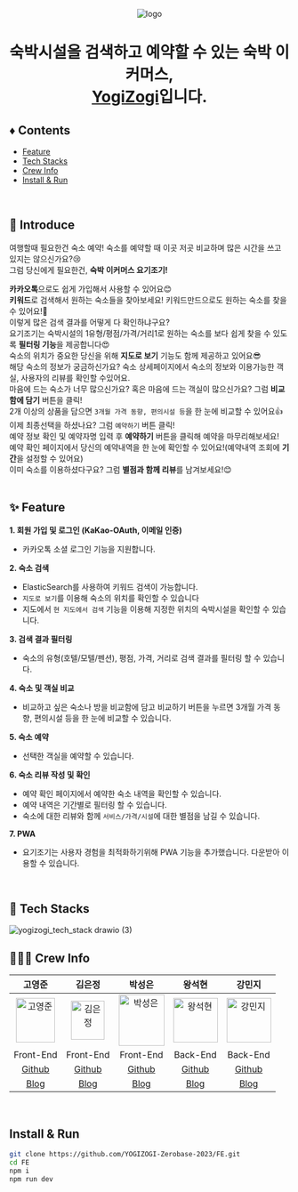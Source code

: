 <p align='center'><img alt='logo' src='https://github.com/YOGIZOGI-Zerobase-2023/FE/assets/116236689/a508c41e-90d7-4cd5-868f-b760d519a916'></p>
<h1 align='center'>숙박시설을 검색하고 예약할 수 있는 숙박 이커머스, <br /> <a href='https://yogizogi.vercel.app/' color='red'>YogiZogi</a>입니다.</h1>

## ♦️ Contents
- [Feature](#feature)
- [Tech Stacks](#techStacks)
- [Crew Info](#crewInfo)
- [Install & Run](#installRun)
<br />

## 🎉 Introduce <a id='introduce'></a>
여행할때 필요한건 숙소 예약! 숙소를 예약할 때 이곳 저곳 비교하며 많은 시간을 쓰고 있지는 않으신가요?😢   
그럼 당신에게 필요한건, <strong>숙박 이커머스 요기조기!</strong> 

<strong>카카오톡</strong>으로도 쉽게 가입해서 사용할 수 있어요😊  
<strong>키워드</strong>로 검색해서 원하는 숙소들을 찾아보세요! 키워드만드으로도 원하는 숙소를 찾을 수 있어요!🫢  
이렇게 많은 검색 결과를 어떻게 다 확인하냐구요?  
요기조기는 숙박시설의 1유형/평점/가격/거리1로 원하는 숙소를 보다 쉽게 찾을 수 있도록 <strong>필터링 기능</strong>을 제공합니다😍  
숙소의 위치가 중요한 당신을 위해 <strong>지도로 보기</strong> 기능도 함께 제공하고 있어요😎  
해당 숙소의 정보가 궁금하신가요? 숙소 상세페이지에서 숙소의 정보와 이용가능한 객실, 사용자의 리뷰를 확인할 수있어요.  
마음에 드는 숙소가 너무 많으신가요? 혹은 마음에 드는 객실이 많으신가요? 그럼 <strong>비교함에 담기</strong> 버튼을 클릭!  
2개 이상의 상품을 담으면 `3개월 가격 동향, 편의시설 등`을 한 눈에 비교할 수 있어요👍   
이제 최종선택을 하셨나요? 그럼 `예약하기` 버튼 클릭!  
예약 정보 확인 및 예약자명 입력 후 <strong>예약하기</strong> 버튼을 클릭해 예약을 마무리해보세요!  
예약 확인 페이지에서 당신의 예약내역을 한 눈에 확인할 수 있어요!(예약내역 조회에 <strong>기간</strong>을 설정할 수 있어요)  
이미 숙소를 이용하셨다구요? 그럼 <strong>별점과 함께 리뷰</strong>를 남겨보세요!😊  
<br />

## ✨ Feature <a id='feature'></a>
<strong>1. 회원 가입 및 로그인 (KaKao-OAuth, 이메일 인증)</strong>
  - 카카오톡 소셜 로그인 기능을 지원합니다.

<strong>2. 숙소 검색</strong>
  - ElasticSearch를 사용하여 키워드 검색이 가능합니다.
  - `지도로 보기`를 이용해 숙소의 위치를 확인할 수 있습니다
  - 지도에서 `현 지도에서 검색` 기능을 이용해 지정한 위치의 숙박시설을 확인할 수 있습니다.
    
<strong>3. 검색 결과 필터링</strong>
  - 숙소의 유형(호텔/모텔/펜션), 평점, 가격, 거리로 검색 결과를 필터링 할 수 있습니다.

<strong>4. 숙소 및 객실 비교</strong>
  - 비교하고 싶은 숙소나 방을 비교함에 담고 비교하기 버튼을 누르면 3개월 가격 동향, 편의시설 등을 한 눈에 비교할 수 있습니다.

<strong>5. 숙소 예약</strong>
  - 선택한 객실을 예약할 수 있습니다.

<strong>6. 숙소 리뷰 작성 및 확인</strong>
  - 예약 확인 페이지에서 예약한 숙소 내역을 확인할 수 있습니다.
  - 예약 내역은 기간별로 필터링 할 수 있습니다.
  - 숙소에 대한 리뷰와 함께 `서비스/가격/시설`에 대한 별점을 남길 수 있습니다.

<strong>7. PWA</strong>
  - 요기조기는 사용자 경험을 최적화하기위해 PWA 기능을 추가했습니다. 다운받아 이용할 수 있습니다.
<br />

## 🔧 Tech Stacks <a id='techStacks'></a>
![yogizogi_tech_stack drawio (3)](https://github.com/YOGIZOGI-Zerobase-2023/FE/assets/116236689/8705ff4a-5526-4392-8eca-f172810ce776)
<br />

## 👩‍👧‍👦 Crew Info <a id='crewInfo'></a>

|고영준|김은정|박성은|왕석현|강민지|
|:---:|:---:|:---:|:---:|:---:|
|<img src="https://user-images.githubusercontent.com/89354370/159485964-95cade06-01fa-4765-b0ea-5daae66db82b.png" alt="고영준" width=70px height=80px />|<img src="https://github.com/YOGIZOGI-Zerobase-2023/FE/assets/116236689/0b9696da-b45f-48ee-a442-6b317c7926d6" alt="김은정" width=60px height=70px />|<img src="https://user-images.githubusercontent.com/89354370/159486446-3e8bd873-bfaf-4c33-b211-08ac8eee9941.jpg" alt="박성은" width=82px height=92px />|<img src="https://user-images.githubusercontent.com/89354370/159485282-568e61d9-c0da-4f71-914f-5a586f23ba4e.jpg" alt="왕석현" width=80px height=80px />|<img src="https://user-images.githubusercontent.com/89354370/159486647-926d1dd2-5a52-4fc6-8944-3da6cb88748c.jpg" alt="강민지" width=80px height=80px />|
|Front-End|Front-End|Front-End|Back-End|Back-End|
|[Github](https://github.com/cloudedpanther)|[Github](https://github.com/Ryomi-j)|[Github](https://github.com/bbung95)|[Github](https://github.com/wsh096)|[Github](https://github.com/pumkinni)|
|[Blog](https://blog.naver.com/cloudedpanther)|[Blog](https://premubo.tistory.com/)|[Blog](https://velog.io/@bbung)|[Blog](https://velog.io/@wsh096)|[Blog](https://pumkinni.tistory.com/)|


<br/>


## Install & Run <a id='installRun'></a>

```bash
git clone https://github.com/YOGIZOGI-Zerobase-2023/FE.git
cd FE
npm i
npm run dev
```
